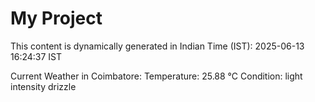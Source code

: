 # My Project

This content is dynamically generated in Indian Time (IST): 2025-06-13 16:24:37 IST


Current Weather in Coimbatore:
Temperature: 25.88 °C
Condition: light intensity drizzle
